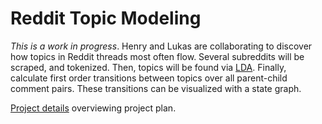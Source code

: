 # Reddit Topic Modeling

*This is a work in progress*. Henry and Lukas are collaborating to discover how topics in Reddit threads most often flow. Several subreddits will be scraped, and tokenized. Then, topics will be found via [LDA](https://www.cs.princeton.edu/~blei/papers/BleiNgJordan2003.pdf). Finally, calculate first order transitions between topics over all parent-child comment pairs. These transitions can be visualized with a state graph. 

[Project details](https://docs.google.com/document/d/1G5zbukN0OtcKH5UyPtXT-pBBAeXG63vQhJK21bpAAaY/edit#heading=h.h788hky8bvz5) overviewing project plan.
